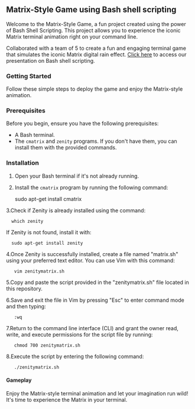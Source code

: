 ## Matrix-Style Game using Bash shell scripting

Welcome to the Matrix-Style Game, a fun project created using the power of Bash Shell Scripting. This project allows you to experience the iconic Matrix terminal animation right on your command line.

Collaborated with a team of 5 to create a fun and engaging terminal game that simulates the iconic Matrix digital rain effect.
[Click here](https://docs.google.com/presentation/d/1g3Gan7oUB3WltLICa4VaT7QZt4sqFs4XnMovN9P2ino/edit#slide=id.p1) to access our presentation on Bash shell scripting.

### Getting Started

Follow these simple steps to deploy the game and enjoy the Matrix-style animation.

### Prerequisites

Before you begin, ensure you have the following prerequisites:
- A Bash terminal.
- The `cmatrix` and `zenity` programs. If you don't have them, you can install them with the provided commands.

### Installation

1. Open your Bash terminal if it's not already running.

2. Install the `cmatrix` program by running the following command:
  
      sudo apt-get install cmatrix
   
3.Check if Zenity is already installed using the command:
  
      which zenity

  If Zenity is not found, install it with:
   
      sudo apt-get install zenity

4.Once Zenity is successfully installed, create a file named "matrix.sh" using your preferred text editor. You can use Vim with this command:
   
       vim zenitymatrix.sh

5.Copy and paste the script provided in the "zenitymatrix.sh" file located in this repository.

6.Save and exit the file in Vim by pressing "Esc" to enter command mode and then typing:
   
       :wq
7.Return to the command line interface (CLI) and grant the owner read, write, and execute permissions for the script file by running:
  
       chmod 700 zenitymatrix.sh

8.Execute the script by entering the following command:
   
       ./zenitymatrix.sh  

#### Gameplay
Enjoy the Matrix-style terminal animation and let your imagination run wild! It's time to experience the Matrix in your terminal.
